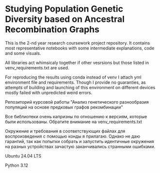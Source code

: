 # Studying Population Genetic Diversity based on Ancestral Recombination Graphs

This is the 2-nd year research coursework project repository. It contains most representative notebooks with some intermediate explanations, code and some visuals.

All libraries act whimsicaly together if other vesrsions but those listed in venv_requirements.txt are used.

For reproducing the results using conda instead of venv I attach yml environment file and requirements. Though I provide no guaranties, as attempts of building and launching of this environment on different devices mostly failed with unpredicted weird errors.

Репозиторий курсовой работы "Анализ генетического разнообразия популяций на основе предковых графов рекомбинации"

Все библиотеки очень капризны по отношению к версиям, которые были использованы. Обратите внимание на venv_requirements.txt

Окружение и требования в соответствующих файлах для воспроизведения с помощью конды я прилагаю. Однако не даю гарантий, так как попытки собрать и запустить идентичные окружения на разных устройствах зачастую заканчивались странными ошибками.

Ubuntu 24.04 LTS

Python 3.12